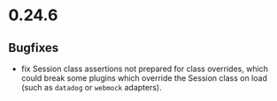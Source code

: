 # 0.24.6

## Bugfixes

* fix Session class assertions not prepared for class overrides, which could break some plugins which override the Session class on load (such as `datadog` or `webmock` adapters).